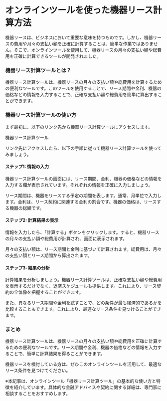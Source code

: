 オンラインツールを使った機器リース計算方法
=====================

機器リースは、ビジネスにおいて重要な意味を持つものです。しかし、機器リースの費用や月々の支払い額を正確に計算することは、簡単な作業ではありません。そこで、オンラインツールを使用して、機器リースの月々の支払い額や総費用を正確に計算できるツールが開発されました。

### 機器リース計算ツールとは？

機器リース計算ツールは、機器リースの月々の支払い額や総費用を計算するための便利なツールです。このツールを使用することで、リース期間や金利、機器の価格などの情報を入力することで、正確な支払い額や総費用を簡単に算出することができます。

### 機器リース計算ツールの使い方

まず最初に、以下のリンク先から機器リース計算ツールにアクセスします。

機器リース計算ツール

リンク先にアクセスしたら、以下の手順に従って機器リース計算ツールを使ってみましょう。

#### ステップ1: 情報の入力

機器リース計算ツールの画面には、リース期間、金利、機器の価格などの情報を入力する欄が表示されています。それぞれの情報を正確に入力しましょう。

リース期間は、機器をリースする予定の期間を表します。通常、月単位で入力します。金利は、リース契約に関連する金利の割合です。機器の価格は、リースする機器の総額です。

#### ステップ2: 計算結果の表示

情報を入力したら、「計算する」ボタンをクリックします。すると、機器リースの月々の支払い額や総費用が計算され、画面に表示されます。

月々の支払い額は、リース期間と金利に基づいて計算されます。総費用は、月々の支払い額とリース期間から算出されます。

#### ステップ3: 結果の分析

計算結果を分析しましょう。機器リース計算ツールは、正確な支払い額や総費用を表示するだけでなく、返済スケジュールも提供します。これにより、リース契約の全体像を把握することができます。

また、異なるリース期間や金利を試すことで、どの条件が最も経済的であるかを比較することもできます。これにより、最適なリース条件を見つけることができます。

### まとめ

機器リース計算ツールは、機器リースの月々の支払い額や総費用を正確に計算するための便利なツールです。リース期間や金利、機器の価格などの情報を入力することで、簡単に計算結果を得ることができます。

機器リースを検討している方は、ぜひこのオンラインツールを活用して、最適なリース条件を見つけてください。

※本記事は、オンラインツール「機器リース計算ツール」の基本的な使い方と特徴を紹介しています。具体的な金融アドバイスや契約に関する詳細は、専門家に相談することをおすすめします。